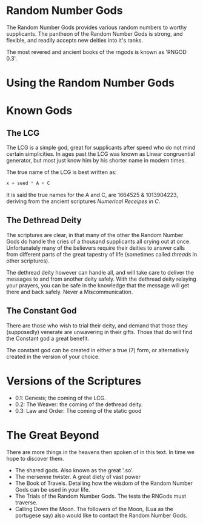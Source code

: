Random Number Gods
==================

The Random Number Gods provides various random numbers to worthy supplicants.
The pantheon of the Random Number Gods is strong, and flexible, and readily
accepts new deities into it's ranks.

The most revered and ancient books of the rngods is known as 'RNGOD 0.3'.

Using the Random Number Gods
============================

Known Gods
==========

The LCG
-------

The LCG is a simple god, great for supplicants after speed who do not mind
certain simplicities.  In ages past the LCG was known as Linear congruential
generator, but most just know him by his shorter name in modern times.

The true name of the LCG is best written as:
```c
x = seed * A + C
```

It is said the true names for the A and C, are 1664525 & 1013904223, deriving
from the ancient scriptures _Numerical Receipes in C_.

The Dethread Deity
------------------

The scriptures are clear, in that many of the other the Random Number Gods do
handle the cries of a thousand supplicants all crying out at once.
Unfortunately many of the believers require their deities to answer calls from
different parts of the great tapestry of life (sometimes called _threads_ in
other scriptures).

The dethread deity however can handle all, and will take care to deliver the
messages to and from another deity safely.  With the dethread deity relaying
your prayers, you can be safe in the knowledge that the message will get there
and back safely.  Never a Miscommunication.

The Constant God
----------------

There are those who wish to trial their deity, and demand that those they
(supposedly) venerate are unwavering in their gifts.  Those that do will find
the Constant god a great benefit.

The constant god can be created in either a true (7) form, or alternatively
created in the version of your choice.


Versions of the Scriptures
==========================

 - 0.1: Genesis; the coming of the LCG.
 - 0.2: The Weaver: the coming of the dethread deity.
 - 0.3: Law and Order: The coming of the static good

The Great Beyond
================

There are more things in the heavens then spoken of in this text.  In time we
hope to discover them. 
 
 - The shared gods.  Also known as the great '.so'.
 - The mersenne twister.  A great diety of vast power
 - The Book of Travels.  Detailing how the wisdom of the Random Number Gods
 can be used in your life.
 - The Trials of the Random Number Gods.  The tests the RNGods must traverse.
 - Calling Down the Moon.  The followers of the Moon, (Lua as the portugese
		 say) also would like to contact the Random Number Gods.
